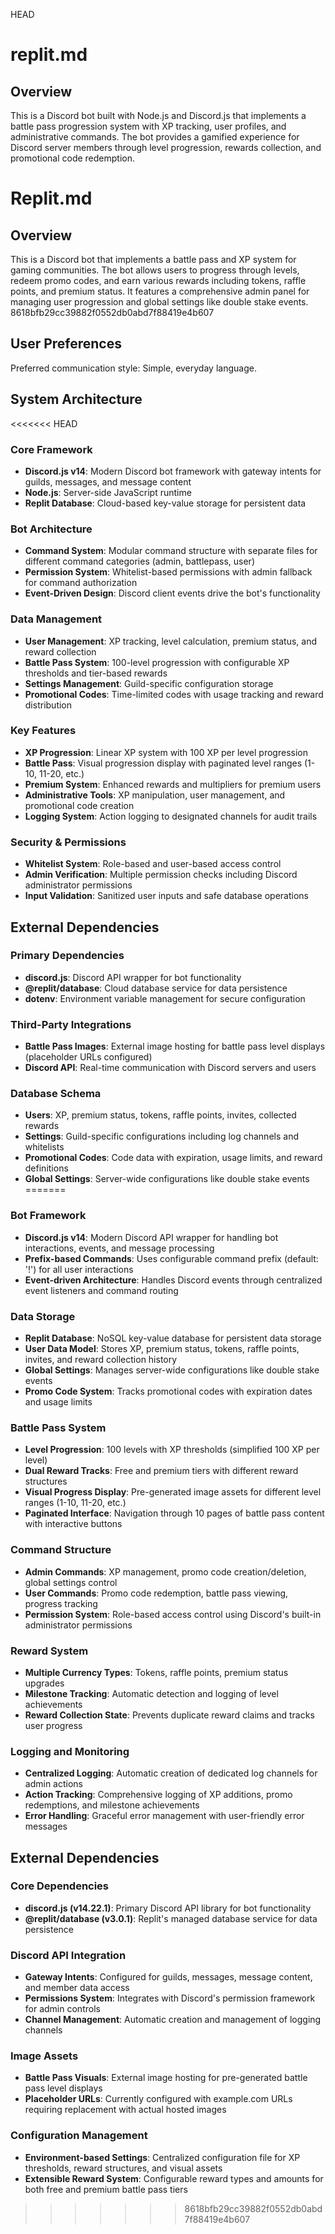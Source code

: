  HEAD
# replit.md

## Overview

This is a Discord bot built with Node.js and Discord.js that implements a battle pass progression system with XP tracking, user profiles, and administrative commands. The bot provides a gamified experience for Discord server members through level progression, rewards collection, and promotional code redemption.

# Replit.md

## Overview

This is a Discord bot that implements a battle pass and XP system for gaming communities. The bot allows users to progress through levels, redeem promo codes, and earn various rewards including tokens, raffle points, and premium status. It features a comprehensive admin panel for managing user progression and global settings like double stake events.
 8618bfb29cc39882f0552db0abd7f88419e4b607

## User Preferences

Preferred communication style: Simple, everyday language.

## System Architecture

<<<<<<< HEAD
### Core Framework
- **Discord.js v14**: Modern Discord bot framework with gateway intents for guilds, messages, and message content
- **Node.js**: Server-side JavaScript runtime
- **Replit Database**: Cloud-based key-value storage for persistent data

### Bot Architecture
- **Command System**: Modular command structure with separate files for different command categories (admin, battlepass, user)
- **Permission System**: Whitelist-based permissions with admin fallback for command authorization
- **Event-Driven Design**: Discord client events drive the bot's functionality

### Data Management
- **User Management**: XP tracking, level calculation, premium status, and reward collection
- **Battle Pass System**: 100-level progression with configurable XP thresholds and tier-based rewards
- **Settings Management**: Guild-specific configuration storage
- **Promotional Codes**: Time-limited codes with usage tracking and reward distribution

### Key Features
- **XP Progression**: Linear XP system with 100 XP per level progression
- **Battle Pass**: Visual progression display with paginated level ranges (1-10, 11-20, etc.)
- **Premium System**: Enhanced rewards and multipliers for premium users
- **Administrative Tools**: XP manipulation, user management, and promotional code creation
- **Logging System**: Action logging to designated channels for audit trails

### Security & Permissions
- **Whitelist System**: Role-based and user-based access control
- **Admin Verification**: Multiple permission checks including Discord administrator permissions
- **Input Validation**: Sanitized user inputs and safe database operations

## External Dependencies

### Primary Dependencies
- **discord.js**: Discord API wrapper for bot functionality
- **@replit/database**: Cloud database service for data persistence
- **dotenv**: Environment variable management for secure configuration

### Third-Party Integrations
- **Battle Pass Images**: External image hosting for battle pass level displays (placeholder URLs configured)
- **Discord API**: Real-time communication with Discord servers and users

### Database Schema
- **Users**: XP, premium status, tokens, raffle points, invites, collected rewards
- **Settings**: Guild-specific configurations including log channels and whitelists
- **Promotional Codes**: Code data with expiration, usage limits, and reward definitions
- **Global Settings**: Server-wide configurations like double stake events
=======
### Bot Framework
- **Discord.js v14**: Modern Discord API wrapper for handling bot interactions, events, and message processing
- **Prefix-based Commands**: Uses configurable command prefix (default: '!') for all user interactions
- **Event-driven Architecture**: Handles Discord events through centralized event listeners and command routing

### Data Storage
- **Replit Database**: NoSQL key-value database for persistent data storage
- **User Data Model**: Stores XP, premium status, tokens, raffle points, invites, and reward collection history
- **Global Settings**: Manages server-wide configurations like double stake events
- **Promo Code System**: Tracks promotional codes with expiration dates and usage limits

### Battle Pass System
- **Level Progression**: 100 levels with XP thresholds (simplified 100 XP per level)
- **Dual Reward Tracks**: Free and premium tiers with different reward structures
- **Visual Progress Display**: Pre-generated image assets for different level ranges (1-10, 11-20, etc.)
- **Paginated Interface**: Navigation through 10 pages of battle pass content with interactive buttons

### Command Structure
- **Admin Commands**: XP management, promo code creation/deletion, global settings control
- **User Commands**: Promo code redemption, battle pass viewing, progress tracking
- **Permission System**: Role-based access control using Discord's built-in administrator permissions

### Reward System
- **Multiple Currency Types**: Tokens, raffle points, premium status upgrades
- **Milestone Tracking**: Automatic detection and logging of level achievements
- **Reward Collection State**: Prevents duplicate reward claims and tracks user progress

### Logging and Monitoring
- **Centralized Logging**: Automatic creation of dedicated log channels for admin actions
- **Action Tracking**: Comprehensive logging of XP additions, promo redemptions, and milestone achievements
- **Error Handling**: Graceful error management with user-friendly error messages

## External Dependencies

### Core Dependencies
- **discord.js (v14.22.1)**: Primary Discord API library for bot functionality
- **@replit/database (v3.0.1)**: Replit's managed database service for data persistence

### Discord API Integration
- **Gateway Intents**: Configured for guilds, messages, message content, and member data access
- **Permissions System**: Integrates with Discord's permission framework for admin controls
- **Channel Management**: Automatic creation and management of logging channels

### Image Assets
- **Battle Pass Visuals**: External image hosting for pre-generated battle pass level displays
- **Placeholder URLs**: Currently configured with example.com URLs requiring replacement with actual hosted images

### Configuration Management
- **Environment-based Settings**: Centralized configuration file for XP thresholds, reward structures, and visual assets
- **Extensible Reward System**: Configurable reward types and amounts for both free and premium battle pass tiers
>>>>>>> 8618bfb29cc39882f0552db0abd7f88419e4b607
